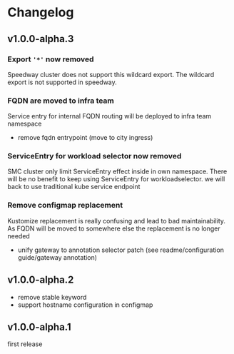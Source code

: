# Changelog

## v1.0.0-alpha.3
### Export `'*'` now removed
Speedway cluster does not support this wildcard export. The wildcard export is not supported in speedway.

### FQDN are moved to infra team
Service entry for internal FQDN routing will be deployed to infra team namespace
- remove fqdn entrypoint (move to city ingress)

### ServiceEntry for workload selector now removed
SMC cluster only limit ServiceEntry effect inside in own namespace. There will be no benefit to keep using ServiceEntry for workloadselector. we will back to use traditional kube service endpoint

### Remove configmap replacement
Kustomize replacement is really confusing and lead to bad maintainability. As FQDN will be moved to somewhere else the replacement is no longer needed
- unify gateway to annotation selector patch (see readme/configuration guide/gateway annotation)

## v1.0.0-alpha.2
- remove stable keyword
- support hostname configuration in configmap

## v1.0.0-alpha.1
first release
